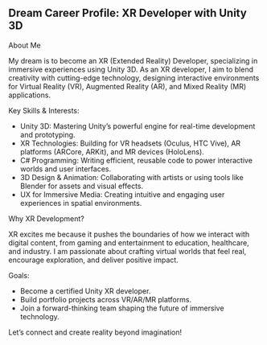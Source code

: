 ## Dream Career Profile: XR Developer with Unity 3D

About Me

My dream is to become an XR (Extended Reality) Developer, specializing in immersive experiences using Unity 3D. As an XR developer, I aim to blend creativity with cutting-edge technology, designing interactive environments for Virtual Reality (VR), Augmented Reality (AR), and Mixed Reality (MR) applications.

Key Skills & Interests:
- Unity 3D: Mastering Unity’s powerful engine for real-time development and prototyping.
- XR Technologies: Building for VR headsets (Oculus, HTC Vive), AR platforms (ARCore, ARKit), and MR devices (HoloLens).
- C# Programming: Writing efficient, reusable code to power interactive worlds and user interfaces.
- 3D Design & Animation: Collaborating with artists or using tools like Blender for assets and visual effects.
- UX for Immersive Media: Creating intuitive and engaging user experiences in spatial environments.

Why XR Development?

XR excites me because it pushes the boundaries of how we interact with digital content, from gaming and entertainment to education, healthcare, and industry. I am passionate about crafting virtual worlds that feel real, encourage exploration, and deliver positive impact.

Goals:
- Become a certified Unity XR developer.
- Build portfolio projects across VR/AR/MR platforms.
- Join a forward-thinking team shaping the future of immersive technology.

Let’s connect and create reality beyond imagination!
